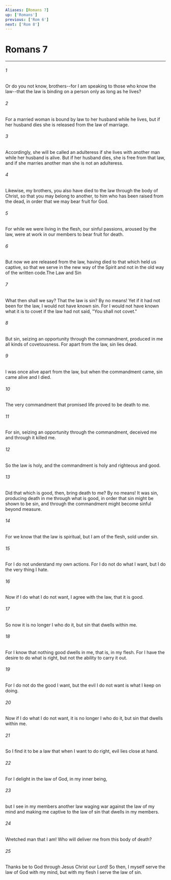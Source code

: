 ```yaml
---
Aliases: [Romans 7]
up: ['Romans']
previous: ['Rom 6']
next: ['Rom 8']
---
```

# Romans 7
***



###### 1 
Or do you not know, brothers--for I am speaking to those who know the law--that the law is binding on a person only as long as he lives? 

###### 2 
For a married woman is bound by law to her husband while he lives, but if her husband dies she is released from the law of marriage. 

###### 3 
Accordingly, she will be called an adulteress if she lives with another man while her husband is alive. But if her husband dies, she is free from that law, and if she marries another man she is not an adulteress. 

###### 4 
Likewise, my brothers, you also have died to the law through the body of Christ, so that you may belong to another, to him who has been raised from the dead, in order that we may bear fruit for God. 

###### 5 
For while we were living in the flesh, our sinful passions, aroused by the law, were at work in our members to bear fruit for death. 

###### 6 
But now we are released from the law, having died to that which held us captive, so that we serve in the new way of the Spirit and not in the old way of the written code.The Law and Sin 

###### 7 
What then shall we say? That the law is sin? By no means! Yet if it had not been for the law, I would not have known sin. For I would not have known what it is to covet if the law had not said, "You shall not covet." 

###### 8 
But sin, seizing an opportunity through the commandment, produced in me all kinds of covetousness. For apart from the law, sin lies dead. 

###### 9 
I was once alive apart from the law, but when the commandment came, sin came alive and I died. 

###### 10 
The very commandment that promised life proved to be death to me. 

###### 11 
For sin, seizing an opportunity through the commandment, deceived me and through it killed me. 

###### 12 
So the law is holy, and the commandment is holy and righteous and good. 

###### 13 
Did that which is good, then, bring death to me? By no means! It was sin, producing death in me through what is good, in order that sin might be shown to be sin, and through the commandment might become sinful beyond measure. 

###### 14 
For we know that the law is spiritual, but I am of the flesh, sold under sin. 

###### 15 
For I do not understand my own actions. For I do not do what I want, but I do the very thing I hate. 

###### 16 
Now if I do what I do not want, I agree with the law, that it is good. 

###### 17 
So now it is no longer I who do it, but sin that dwells within me. 

###### 18 
For I know that nothing good dwells in me, that is, in my flesh. For I have the desire to do what is right, but not the ability to carry it out. 

###### 19 
For I do not do the good I want, but the evil I do not want is what I keep on doing. 

###### 20 
Now if I do what I do not want, it is no longer I who do it, but sin that dwells within me. 

###### 21 
So I find it to be a law that when I want to do right, evil lies close at hand. 

###### 22 
For I delight in the law of God, in my inner being, 

###### 23 
but I see in my members another law waging war against the law of my mind and making me captive to the law of sin that dwells in my members. 

###### 24 
Wretched man that I am! Who will deliver me from this body of death? 

###### 25 
Thanks be to God through Jesus Christ our Lord! So then, I myself serve the law of God with my mind, but with my flesh I serve the law of sin.
